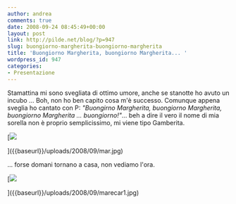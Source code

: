 ```yaml
---
author: andrea
comments: true
date: 2008-09-24 08:45:49+00:00
layout: post
link: http://pilde.net/blog/?p=947
slug: buongiorno-margherita-buongiorno-margherita
title: 'Buongiorno Margherita, buongiorno Margherita... '
wordpress_id: 947
categories:
- Presentazione
---
```


Stamattina mi sono svegliata di ottimo umore, anche se stanotte ho avuto un incubo ... Boh, non ho ben capito cosa m'è successo. Comunque appena sveglia ho cantato con P: _"Buongirno Margherita, buongiorno Margherita, buongiorno Margherita ... buongiorno!"_... beh a dire il vero il nome di mia sorella non è proprio semplicissimo, mi viene tipo Gamberita.

[![]({{baseurl}}/uploads/2008/09/mar.jpg)


]({{baseurl}}/uploads/2008/09/mar.jpg)




... forse domani tornano a casa, non vediamo l'ora.

[![]({{baseurl}}/uploads/2008/09/marecar1.jpg)


]({{baseurl}}/uploads/2008/09/marecar1.jpg)




